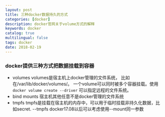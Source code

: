 ```yaml
---
layout: post
title: 三种docker数据持久的方式
categories: [docker]
description: docker官网关于volume方式的解释
keywords: docker 
catalog: true
multilingual: false
tags: docker
date: 2018-02-19
---
```


### docker提供三种方式把数据挂载到容器
- volumes
volumes是宿主机上docker管理的文件系统， 比如在/var/lib/docker/volumes/。 一个volume可以同时被多个容器挂载。使用`docker volume create --driver`
可以指定远程的文件系统。
- bind mounts
宿主机其他任意不是docker管理的文件系统
- tmpfs
tmpfs是挂载在宿主机的内存中，可以用于临时挂载非持久化数据，比如secret. --tmpfs
docker17.08以后可以考虑使用--mount同一参数

